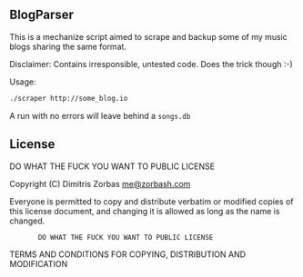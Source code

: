 BlogParser
----------

This is a mechanize script aimed to scrape and backup some
of my music blogs sharing the same format.

Disclaimer:
Contains irresponsible, untested code.
Does the trick though :-)

Usage:

```bash
./scraper http://some_blog.io
```

A run with no errors will leave behind a `songs.db`

License
-------
DO WHAT THE FUCK YOU WANT TO PUBLIC LICENSE

Copyright (C) Dimitris Zorbas <me@zorbash.com>

Everyone is permitted to copy and distribute verbatim or modified
copies of this license document, and changing it is allowed as long
as the name is changed.

           DO WHAT THE FUCK YOU WANT TO PUBLIC LICENSE
  TERMS AND CONDITIONS FOR COPYING, DISTRIBUTION AND MODIFICATION
